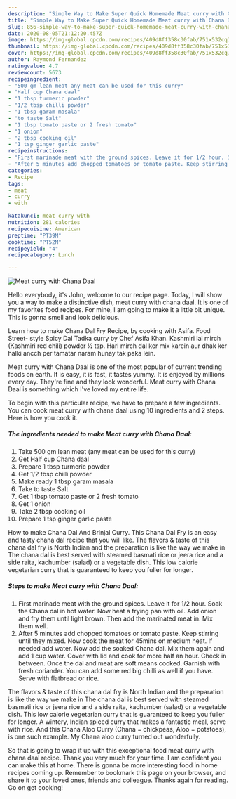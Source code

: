 ```yaml
---
description: "Simple Way to Make Super Quick Homemade Meat curry with Chana Daal"
title: "Simple Way to Make Super Quick Homemade Meat curry with Chana Daal"
slug: 856-simple-way-to-make-super-quick-homemade-meat-curry-with-chana-daal
date: 2020-08-05T21:12:20.457Z
image: https://img-global.cpcdn.com/recipes/409d8ff358c30fab/751x532cq70/meat-curry-with-chana-daal-recipe-main-photo.jpg
thumbnail: https://img-global.cpcdn.com/recipes/409d8ff358c30fab/751x532cq70/meat-curry-with-chana-daal-recipe-main-photo.jpg
cover: https://img-global.cpcdn.com/recipes/409d8ff358c30fab/751x532cq70/meat-curry-with-chana-daal-recipe-main-photo.jpg
author: Raymond Fernandez
ratingvalue: 4.7
reviewcount: 5673
recipeingredient:
- "500 gm lean meat any meat can be used for this curry"
- "Half cup Chana daal"
- "1 tbsp turmeric powder"
- "1/2 tbsp chilli powder"
- "1 tbsp garam masala"
- "to taste Salt"
- "1 tbsp tomato paste or 2 fresh tomato"
- "1 onion"
- "2 tbsp cooking oil"
- "1 tsp ginger garlic paste"
recipeinstructions:
- "First marinade meat with the ground spices. Leave it for 1/2 hour. Soak the Chana dal in hot water. Now heat a frying pan with oil. Add onion and fry them until light brown. Then add the marinated meat in. Mix them well."
- "After 5 minutes add chopped tomatoes or tomato paste. Keep stirring until they mixed. Now cook the meat for 45mins on medium heat. If needed add water. Now add the soaked Chana dal. Mix them again and add 1 cup water. Cover with lid and cook for more half an hour. Check in between. Once the dal and meat are soft means cooked. Garnish with fresh coriander. You can add some red big chilli as well if you have. Serve with flatbread or rice."
categories:
- Recipe
tags:
- meat
- curry
- with

katakunci: meat curry with 
nutrition: 281 calories
recipecuisine: American
preptime: "PT39M"
cooktime: "PT52M"
recipeyield: "4"
recipecategory: Lunch

---
```



![Meat curry with Chana Daal](https://img-global.cpcdn.com/recipes/409d8ff358c30fab/751x532cq70/meat-curry-with-chana-daal-recipe-main-photo.jpg)

Hello everybody, it's John, welcome to our recipe page. Today, I will show you a way to make a distinctive dish, meat curry with chana daal. It is one of my favorites food recipes. For mine, I am going to make it a little bit unique. This is gonna smell and look delicious.

Learn how to make Chana Dal Fry Recipe, by cooking with Asifa. Food Street- style Spicy Dal Tadka curry by Chef Asifa Khan. Kashmiri lal mirch (Kashmiri red chili) powder ½ tsp. Hari mirch dal ker mix karein aur dhak ker halki ancch per tamatar naram hunay tak paka lein.

Meat curry with Chana Daal is one of the most popular of current trending foods on earth. It is easy, it is fast, it tastes yummy. It is enjoyed by millions every day. They're fine and they look wonderful. Meat curry with Chana Daal is something which I've loved my entire life.


To begin with this particular recipe, we have to prepare a few ingredients. You can cook meat curry with chana daal using 10 ingredients and 2 steps. Here is how you cook it.

<!--inarticleads1-->

##### The ingredients needed to make Meat curry with Chana Daal:

1. Take 500 gm lean meat (any meat can be used for this curry)
1. Get Half cup Chana daal
1. Prepare 1 tbsp turmeric powder
1. Get 1/2 tbsp chilli powder
1. Make ready 1 tbsp garam masala
1. Take to taste Salt
1. Get 1 tbsp tomato paste or 2 fresh tomato
1. Get 1 onion
1. Take 2 tbsp cooking oil
1. Prepare 1 tsp ginger garlic paste


How to make Chana Dal And Brinjal Curry. This Chana Dal Fry is an easy and tasty chana dal recipe that you will like. The flavors &amp; taste of this chana dal fry is North Indian and the preparation is like the way we make in The chana dal is best served with steamed basmati rice or jeera rice and a side raita, kachumber (salad) or a vegetable dish. This low calorie vegetarian curry that is guaranteed to keep you fuller for longer. 

<!--inarticleads2-->

##### Steps to make Meat curry with Chana Daal:

1. First marinade meat with the ground spices. Leave it for 1/2 hour. Soak the Chana dal in hot water. Now heat a frying pan with oil. Add onion and fry them until light brown. Then add the marinated meat in. Mix them well.
1. After 5 minutes add chopped tomatoes or tomato paste. Keep stirring until they mixed. Now cook the meat for 45mins on medium heat. If needed add water. Now add the soaked Chana dal. Mix them again and add 1 cup water. Cover with lid and cook for more half an hour. Check in between. Once the dal and meat are soft means cooked. Garnish with fresh coriander. You can add some red big chilli as well if you have. Serve with flatbread or rice.


The flavors &amp; taste of this chana dal fry is North Indian and the preparation is like the way we make in The chana dal is best served with steamed basmati rice or jeera rice and a side raita, kachumber (salad) or a vegetable dish. This low calorie vegetarian curry that is guaranteed to keep you fuller for longer. A wintery, Indian spiced curry that makes a fantastic meal, serve with rice. And this Chana Aloo Curry (Chana = chickpeas, Aloo = potatoes), is one such example. My Chana aloo curry turned out wonderfully. 

So that is going to wrap it up with this exceptional food meat curry with chana daal recipe. Thank you very much for your time. I am confident you can make this at home. There is gonna be more interesting food in home recipes coming up. Remember to bookmark this page on your browser, and share it to your loved ones, friends and colleague. Thanks again for reading. Go on get cooking!
